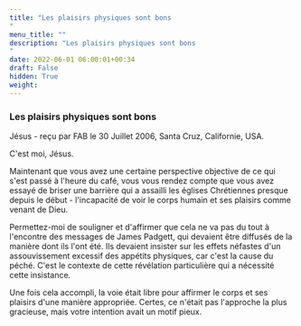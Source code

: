 ```yaml
---
title: "Les plaisirs physiques sont bons
"
menu_title: ""
description: "Les plaisirs physiques sont bons
"
date: 2022-06-01 06:00:01+00:34
draft: False
hidden: True
weight:
---
```

### Les plaisirs physiques sont bons

Jésus - reçu par FAB le 30 Juillet 2006, Santa Cruz, Californie, USA.

C'est moi, Jésus.

Maintenant que vous avez une certaine perspective objective de ce qui s'est passé à l'heure du café, vous vous rendez compte que vous avez essayé de briser une barrière qui a assailli les églises Chrétiennes presque depuis le début - l'incapacité de voir le corps humain et ses plaisirs comme venant de Dieu.

Permettez-moi de souligner et d'affirmer que cela ne va pas du tout à l'encontre des messages de James Padgett, qui devaient être diffusés de la manière dont ils l'ont été. Ils devaient insister sur les effets néfastes d'un assouvissement excessif des appétits physiques, car c'est la cause du péché. C'est le contexte de cette révélation particulière qui a nécessité cette insistance.

Une fois cela accompli, la voie était libre pour affirmer le corps et ses plaisirs d'une manière appropriée. Certes, ce n'était pas l'approche la plus gracieuse, mais votre intention avait un motif pieux.